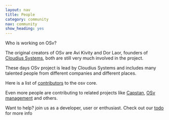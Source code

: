 ```yaml
---
layout: nav
title: People
category: community
nav: community
show_heading: yes
---
```


Who is working on OSv?
<!--more-->

The original creators of OSv are Avi Kivity and Dor Laor, founders of
[Cloudius Systems](http://cloudius-systems.com/), both are still very
much involved in the project.

These days OSv project is lead by Cloudius Systems and includes many
talented people from different companies and different places.
  
Here is a list of
[contributors](https://github.com/cloudius-systems/osv/graphs/contributors)
to the osv core.

Even more people are contributing to related projects like
[Capstan](https://github.com/cloudius-systems/capstan/graphs/contributors),
[OSv management](https://github.com/cloudius-systems/mgmt/graphs/contributors)
and others.

Want to help? join us as a developer, user or enthusiast.
Check out our [todo](/todo) for more info
